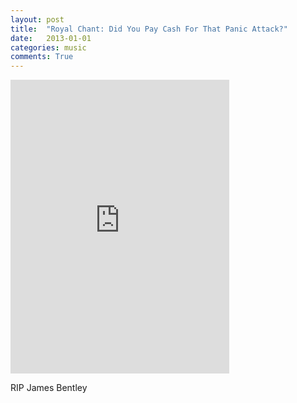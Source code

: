 ```yaml
---
layout: post
title:  "Royal Chant: Did You Pay Cash For That Panic Attack?"
date:   2013-01-01
categories: music
comments: True
---
```

<iframe style="border: 0; width: 350px; height: 470px;" src="https://bandcamp.com/EmbeddedPlayer/album=2256146744/size=large/bgcol=ffffff/linkcol=0687f5/tracklist=false/transparent=true/" seamless><a href="http://royalchant.bandcamp.com/album/did-you-pay-cash-for-that-panic-attack-single">Did You Pay Cash For That Panic Attack? (single) by Royal Chant</a></iframe>

RIP James Bentley 
